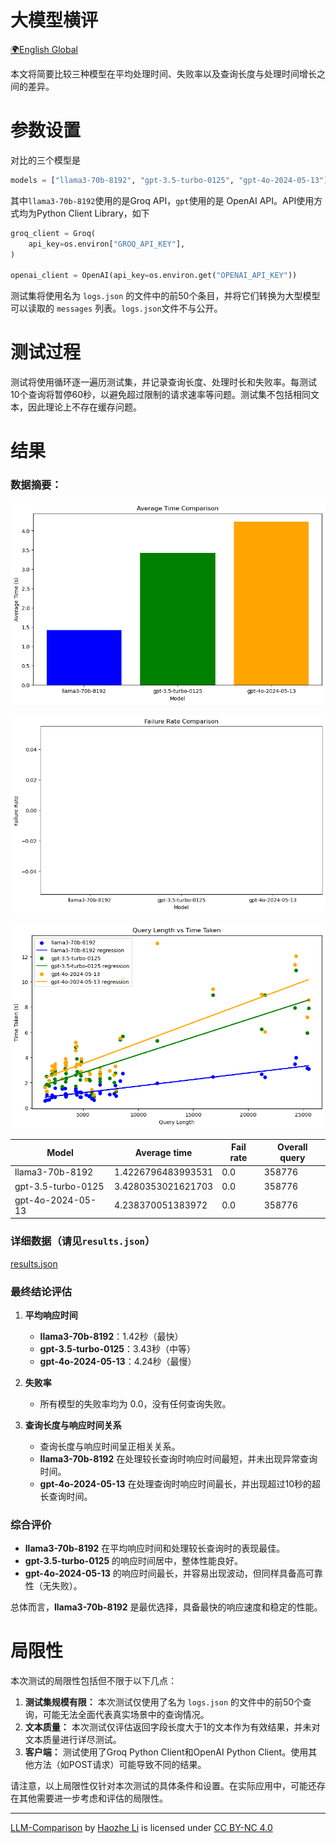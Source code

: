 # 大模型横评

[🌍English Global](README.md)

本文将简要比较三种模型在平均处理时间、失败率以及查询长度与处理时间增长之间的差异。



# 参数设置

对比的三个模型是

````python
models = ["llama3-70b-8192", "gpt-3.5-turbo-0125", "gpt-4o-2024-05-13"]
````

其中`llama3-70b-8192`使用的是Groq API，`gpt`使用的是 OpenAI API。API使用方式均为Python Client Library，如下

````python
groq_client = Groq(
    api_key=os.environ["GROQ_API_KEY"],
)

openai_client = OpenAI(api_key=os.environ.get("OPENAI_API_KEY"))
````



测试集将使用名为 `logs.json` 的文件中的前50个条目，并将它们转换为大型模型可以读取的 `messages` 列表。`logs.json`文件不与公开。



# 测试过程

测试将使用循环逐一遍历测试集，并记录查询长度、处理时长和失败率。每测试10个查询将暂停60秒，以避免超过限制的请求速率等问题。测试集不包括相同文本，因此理论上不存在缓存问题。



# 结果

### 数据摘要：

![output1](output1.png)

![output2](output2.png)

![output3](output3.png)

| Model              | Average time       | Fail rate | Overall query |
| ------------------ | ------------------ | --------- | ------------- |
| llama3-70b-8192    | 1.4226796483993531 | 0.0       | 358776        |
| gpt-3.5-turbo-0125 | 3.4280353021621703 | 0.0       | 358776        |
| gpt-4o-2024-05-13  | 4.238370051383972  | 0.0       | 358776        |



### 详细数据（请见`results.json`）

[results.json](/results.json)



### 最终结论评估

1. **平均响应时间**
   - **llama3-70b-8192**：1.42秒（最快）
   - **gpt-3.5-turbo-0125**：3.43秒（中等）
   - **gpt-4o-2024-05-13**：4.24秒（最慢）

2. **失败率**
   - 所有模型的失败率均为 0.0，没有任何查询失败。

3. **查询长度与响应时间关系**
   - 查询长度与响应时间呈正相关关系。
   - **llama3-70b-8192** 在处理较长查询时响应时间最短，并未出现异常查询时间。
   - **gpt-4o-2024-05-13** 在处理查询时响应时间最长，并出现超过10秒的超长查询时间。

### 综合评价
- **llama3-70b-8192** 在平均响应时间和处理较长查询时的表现最佳。
- **gpt-3.5-turbo-0125** 的响应时间居中，整体性能良好。
- **gpt-4o-2024-05-13** 的响应时间最长，并容易出现波动，但同样具备高可靠性（无失败）。

总体而言，**llama3-70b-8192** 是最优选择，具备最快的响应速度和稳定的性能。



# 局限性
本次测试的局限性包括但不限于以下几点：

1. **测试集规模有限：** 本次测试仅使用了名为 `logs.json` 的文件中的前50个查询，可能无法全面代表真实场景中的查询情况。
2. **文本质量：** 本次测试仅评估返回字段长度大于1的文本作为有效结果，并未对文本质量进行详尽测试。
3. **客户端：** 测试使用了Groq Python Client和OpenAI Python Client。使用其他方法（如POST请求）可能导致不同的结果。

请注意，以上局限性仅针对本次测试的具体条件和设置。在实际应用中，可能还存在其他需要进一步考虑和评估的局限性。



---

<p xmlns:cc="http://creativecommons.org/ns#" xmlns:dct="http://purl.org/dc/terms/"><a property="dct:title" rel="cc:attributionURL" href="https://haozhe-li.github.io/LLM-Comparison/">LLM-Comparison</a> by <a rel="cc:attributionURL dct:creator" property="cc:attributionName" href="https://haozhe.li">Haozhe Li</a> is licensed under <a href="https://creativecommons.org/licenses/by-nc/4.0/?ref=chooser-v1" target="_blank" rel="license noopener noreferrer" style="display:inline-block;">CC BY-NC 4.0<img style="height:22px!important;margin-left:3px;vertical-align:text-bottom;" src="https://mirrors.creativecommons.org/presskit/icons/cc.svg?ref=chooser-v1" alt=""><img style="height:22px!important;margin-left:3px;vertical-align:text-bottom;" src="https://mirrors.creativecommons.org/presskit/icons/by.svg?ref=chooser-v1" alt=""><img style="height:22px!important;margin-left:3px;vertical-align:text-bottom;" src="https://mirrors.creativecommons.org/presskit/icons/nc.svg?ref=chooser-v1" alt=""></a></p>
